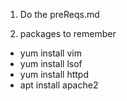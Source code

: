 1. Do the preReqs.md

2. packages to remember

- yum install vim
- yum install lsof
- yum install httpd
- apt install apache2
